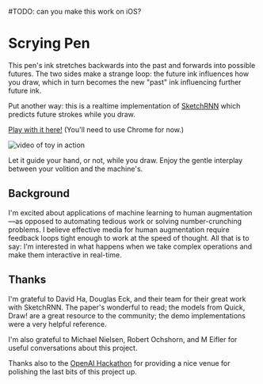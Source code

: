 #TODO: can you make this work on iOS?

# Scrying Pen

This pen's ink stretches backwards into the past and forwards into possible futures. The two sides make a strange loop: the future ink influences how you draw, which in turn becomes the new "past" ink influencing further future ink.

Put another way: this is a realtime implementation of [SketchRNN](https://arxiv.org/abs/1704.03477) which predicts future strokes while you draw.

[Play with it here!](http://andymatuschak.org/scrying-pen) (You'll need to use Chrome for now.)

![video of toy in action](https://andymatuschak.org/scrying-pen/images/hand.gif)

Let it guide your hand, or not, while you draw. Enjoy the gentle interplay between your volition and the machine's.

## Background

I'm excited about applications of machine learning to human augmentation—as opposed to automating tedious work or solving number-crunching problems. I believe effective media for human augmentation require feedback loops tight enough to work at the speed of thought. All that is to say: I'm interested in what happens when we take complex operations and make them interactive in real-time.

## Thanks

I'm grateful to David Ha, Douglas Eck, and their team for their great work with SketchRNN. The paper's wonderful to read; the models from Quick, Draw! are a great resource to the community; the demo implementations were a very helpful reference.

I'm also grateful to Michael Nielsen, Robert Ochshorn, and M Eifler for useful conversations about this project.

Thanks also to the [OpenAI Hackathon](https://blog.openai.com/hackathon/) for providing a nice venue for polishing the last bits of this project up.
